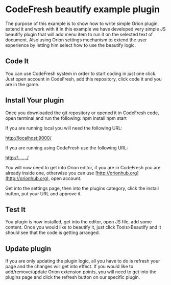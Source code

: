 # CodeFresh beautify example plugin

The purpose of this example is to show how to write simple Orion plugin, extend it and work with it
In this example we have developed very simple JS beautify plugin that will add menu item to run it on the selected text of document.
Also using Orion settings mechanism to extend the user experience by letting him select how to use the beautify logic.

## Code It

You can use CodeFresh system in order to start coding in just one click.
Just open account in CodeFresh, add this repository, click code it and you are in the game.

## Install Your plugin
Once you downloaded the git repository or opened it in CodeFresh code, open terminal and run the following:
npm install
npm start

If you are running local you will need the following URL:

[http://localhost:9000/](http://localhost:9000/)

If you are running using CodeFresh use the following URL:

[http://......./](http://......./)

You will now need to get into Orion editor, if you are in CodeFresh you are already inside one, otherwise you can use
[http://orionhub.org](http://orionhub.org), open account.

Get into the settings page, then into the plugins category, click the install button, put your URL and approve it.

## Test It

You plugin is now installed, get into the editor, open JS file, add some content.
Once you would like to beautify it, just click Tools>Beautify and it should see that the code is getting arranged.

## Update plugin

If you are only updating the plugin logic, all you have to do is refresh your page and the changes will get into effect.
If you would like to add/remove/update Orion extension points, you will need to get into the plugins page and click the refresh button on our specific plugin.

